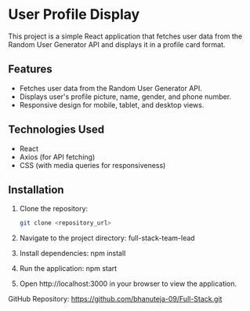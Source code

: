 # User Profile Display

This project is a simple React application that fetches user data from the Random User Generator API and displays it in a profile card format.

## Features

- Fetches user data from the Random User Generator API.
- Displays user's profile picture, name, gender, and phone number.
- Responsive design for mobile, tablet, and desktop views.

## Technologies Used

- React
- Axios (for API fetching)
- CSS (with media queries for responsiveness)

## Installation

1. Clone the repository:

   ```bash
   git clone <repository_url>

2. Navigate to the project directory:
    full-stack-team-lead

3. Install dependencies:
    npm install
4. Run the application:
    npm start
5. Open http://localhost:3000 in your browser to view the application.

GitHub Repository:
https://github.com/bhanuteja-09/Full-Stack.git